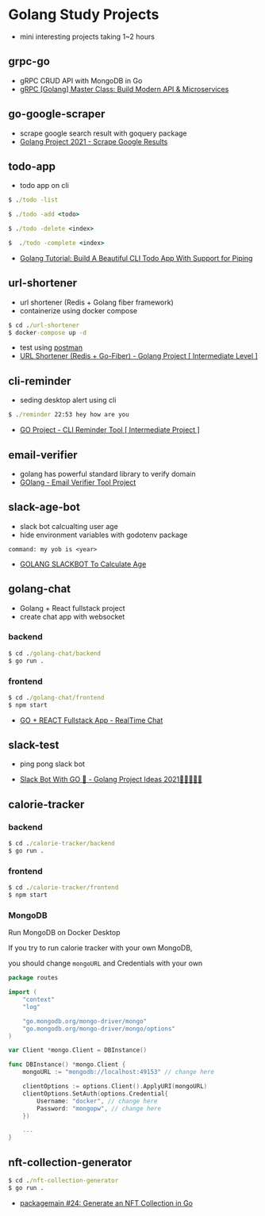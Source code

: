 # Golang Study Projects

- mini interesting projects taking 1~2 hours

## grpc-go

- gRPC CRUD API with MongoDB in Go
- [gRPC [Golang] Master Class: Build Modern API & Microservices](https://www.udemy.com/course/grpc-golang/)

## go-google-scraper

- scrape google search result with goquery package
- [Golang Project 2021 - Scrape Google Results](https://www.youtube.com/watch?v=1YPPzaApyJE&t=3s)

## todo-app

- todo app on cli

```cmd
$ ./todo -list
```

```cmd
$ ./todo -add <todo>
```

```cmd
$ ./todo -delete <index>
```

```cmd
$  ./todo -complete <index>
```

- [Golang Tutorial: Build A Beautiful CLI Todo App With Support for Piping](https://youtu.be/j1CXoOQXbco)

## url-shortener

- url shortener (Redis + Golang fiber framework)
- containerize using docker compose

```cmd
$ cd ./url-shortener
$ docker-compose up -d
```

- test using [postman](https://www.postman.com/)
- [URL Shortener (Redis + Go-Fiber) - Golang Project [ Intermediate Level ]](https://youtu.be/edCnzelVRlc)

## cli-reminder

- seding desktop alert using cli

```cmd
$ ./reminder 22:53 hey how are you
```

- [GO Project - CLI Reminder Tool [ Intermediate Project ]](https://youtu.be/HnNT6MnRlFM)

## email-verifier

- golang has powerful standard library to verify domain
- [GOlang - Email Verifier Tool Project](https://youtu.be/9E4UEsWpYvM?list=PL5dTjWUk_cPYztKD7WxVFluHvpBNM28N9)

## slack-age-bot

- slack bot calcualting user age
- hide environment variables with godotenv package

```slack
command: my yob is <year>
```

- [GOLANG SLACKBOT To Calculate Age](https://youtu.be/HnPm69i60xE?list=PL5dTjWUk_cPYztKD7WxVFluHvpBNM28N9)

## golang-chat

- Golang + React fullstack project
- create chat app with websocket

### backend
```cmd
$ cd ./golang-chat/backend
$ go run .
```
### frontend
```cmd
$ cd ./golang-chat/frontend
$ npm start
```

- [GO + REACT Fullstack App - RealTime Chat](https://youtu.be/xdzLr246fXI)


## slack-test

- ping pong slack bot

- [Slack Bot With GO 🤖 - Golang Project Ideas 2021🤘🏼🤸🏼‍♂️](https://youtu.be/DhM3g2DvmT8?list=PL5dTjWUk_cPYj8C3QhFMxhMOj7bU1uv6v)

## calorie-tracker

### backend

```cmd
$ cd ./calorie-tracker/backend
$ go run .
```

### frontend

```cmd
$ cd ./calorie-tracker/frontend
$ npm start
```

### MongoDB

Run MongoDB on Docker Desktop

If you try to run calorie tracker with your own MongoDB,

you should change `mongoURL` and Credentials with your own

```go
package routes

import (
	"context"
	"log"

	"go.mongodb.org/mongo-driver/mongo"
	"go.mongodb.org/mongo-driver/mongo/options"
)

var Client *mongo.Client = DBInstance()

func DBInstance() *mongo.Client {
	mongoURL := "mongodb://localhost:49153" // change here

	clientOptions := options.Client().ApplyURI(mongoURL)
	clientOptions.SetAuth(options.Credential{
		Username: "docker", // change here
		Password: "mongopw", // change here
	})

	...
}
```

## nft-collection-generator

```cmd
$ cd ./nft-collection-generator
$ go run .
```

- [packagemain #24: Generate an NFT Collection in Go](https://youtu.be/QPvE6qxdTDk)